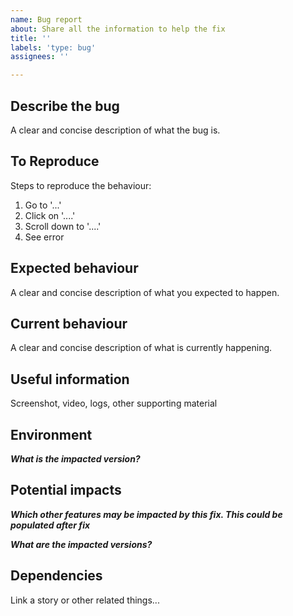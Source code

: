 ```yaml
---
name: Bug report
about: Share all the information to help the fix
title: ''
labels: 'type: bug'
assignees: ''

---
```


## Describe the bug
A clear and concise description of what the bug is.

## To Reproduce
Steps to reproduce the behaviour:
1. Go to '...'
2. Click on '....'
3. Scroll down to '....'
4. See error

## Expected behaviour
A clear and concise description of what you expected to happen.

## Current behaviour
A clear and concise description of what is currently happening.

## Useful information
Screenshot, video, logs, other supporting material

## Environment

***What is the impacted version?***

## Potential impacts

***Which other features may be impacted by this fix. This could be populated after fix***

***What are the impacted versions?***

## Dependencies

Link a story or other related things...
